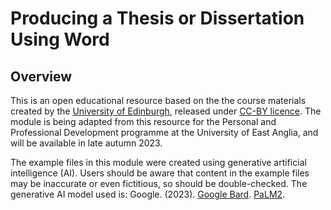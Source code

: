 # Producing a Thesis or Dissertation Using Word

## Overview
This is an open educational resource based on the the course materials created by the [University of Edinburgh](https://open.ed.ac.uk/producing-a-thesis-or-dissertation-using-word/), released under [CC-BY licence](https://creativecommons.org/licenses/by/4.0/). The module is being adapted from this resource for the Personal and Professional Development programme at the University of East Anglia, and will be available in late autumn 2023.

The example files in this module were created using generative artificial intelligence (AI). Users should be aware that content in the example files may be inaccurate or even fictitious, so should be double-checked. The generative AI model used is: Google. (2023). [Google Bard](https://bard.google.com/chat). [PaLM2](https://ai.google/discover/palm2).
